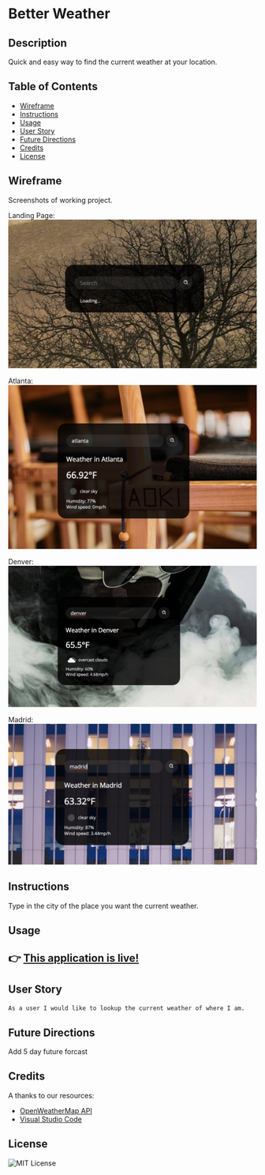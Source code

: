 # Better Weather
## Description
Quick and easy way to find the current weather at your location.

## Table of Contents
- [Wireframe](#wireframe)
- [Instructions](#instructions)
- [Usage](#usage)
- [User Story](#user-story)
- [Future Directions](#future-directions)
- [Credits](#credits)
- [License](#license)

## Wireframe
Screenshots of working project.

Landing Page:<br>
<img src="assets/images/landing.png" alt="Landing Page" width="600"/>

Atlanta:<br>
<img src="assets/images/atl.png" alt="Atl" width="600"/>

Denver:<br>
<img src="assets/images/denver.png" alt="Denver" width="600"/>

Madrid:<br>
<img src="assets/images/madrid.png" alt="Madrid" width="600"/>


## Instructions
Type in the city of the place you want the current weather.


## Usage
## 👉 [This application is live!](https://bballplayer33.github.io/better-weather/)

## User Story

```
As a user I would like to lookup the current weather of where I am.
```
## Future Directions
Add 5 day future forcast

## Credits
A thanks to our resources:
- [OpenWeatherMap API](https://openweathermap.org/)
- [Visual Studio Code](https://code.visualstudio.com/download)

## License
![MIT License](https://img.shields.io/badge/license-MIT-green)
